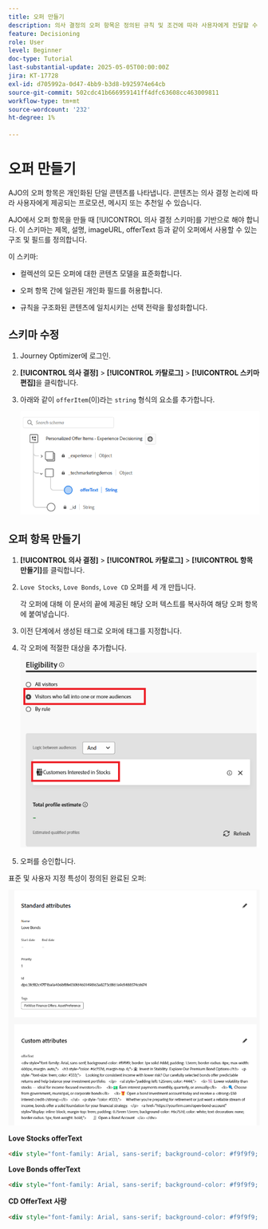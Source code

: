 ```yaml
---
title: 오퍼 만들기
description: 의사 결정의 오퍼 항목은 정의된 규칙 및 조건에 따라 사용자에게 전달할 수 있는 메시지, 이미지, 프로모션 또는 추천과 같은 개인화된 단일 콘텐츠 조각을 나타냅니다.
feature: Decisioning
role: User
level: Beginner
doc-type: Tutorial
last-substantial-update: 2025-05-05T00:00:00Z
jira: KT-17728
exl-id: d705992a-0d47-4bb9-b3d8-b925974e64cb
source-git-commit: 502cdc41b666959141ff4dfc63608cc463009811
workflow-type: tm+mt
source-wordcount: '232'
ht-degree: 1%

---
```


# 오퍼 만들기

AJO의 오퍼 항목은 개인화된 단일 콘텐츠를 나타냅니다. 콘텐츠는 의사 결정 논리에 따라 사용자에게 제공되는 프로모션, 메시지 또는 추천일 수 있습니다.

AJO에서 오퍼 항목을 만들 때 [!UICONTROL 의사 결정 스키마]를 기반으로 해야 합니다. 이 스키마는 제목, 설명, imageURL, offerText 등과 같이 오퍼에서 사용할 수 있는 구조 및 필드를 정의합니다.

이 스키마:

* 컬렉션의 모든 오퍼에 대한 콘텐츠 모델을 표준화합니다.

* 오퍼 항목 간에 일관된 개인화 필드를 허용합니다.

* 규칙을 구조화된 콘텐츠에 일치시키는 선택 전략을 활성화합니다.

## 스키마 수정

1. Journey Optimizer에 로그인.
1. **[!UICONTROL 의사 결정]** > **[!UICONTROL 카탈로그]** > **[!UICONTROL 스키마 편집]**&#x200B;을 클릭합니다.
1. 아래와 같이 `offerItem`(이)라는 `string` 형식의 요소를 추가합니다.

   ![의사 결정-스키마](assets/offer-schema.png)

## 오퍼 항목 만들기

1. **[!UICONTROL 의사 결정]** > **[!UICONTROL 카탈로그]** > **[!UICONTROL 항목 만들기]**&#x200B;를 클릭합니다.

1. `Love Stocks`, `Love Bonds`, `Love CD` 오퍼를 세 개 만듭니다.

   각 오퍼에 대해 이 문서의 끝에 제공된 해당 오퍼 텍스트를 복사하여 해당 오퍼 항목에 붙여넣습니다.

1. 이전 단계에서 생성된 태그로 오퍼에 태그를 지정합니다.
1. 각 오퍼에 적절한 대상을 추가합니다.
   ![오퍼 자격](assets/offer-eligibility.png)
1. 오퍼를 승인합니다.

표준 및 사용자 지정 특성이 정의된 완료된 오퍼:

![주식에 대한 추천](assets/love-bonds.png)

**Love Stocks offerText**

```html
<div style="font-family: Arial, sans-serif; background-color: #f9f9f9; border: 1px solid #ddd; padding: 1.5rem; border-radius: 8px; max-width: 600px; margin: auto;">   <h3 style="color: #1a73e8; margin-top: 0;">📈 Open a Stock Trading Account & Get $100 in Bonus Stock</h3>   <p style="font-size: 1rem; color: #333;">     Ready to start building your portfolio? Open a new stock trading account with us and receive a      <strong>$100 bonus in stock</strong> — on us.   </p>   <ul style="padding-left: 1.25rem; color: #444;">     <li>🧾 No account minimums — start investing with as little as $1</li>     <li>📉 $0 commissions on online stock trades</li>     <li>📊 Access to powerful trading tools and real-time analytics</li>     <li>🎓 Free educational resources to help you invest confidently</li>   </ul>   <p style="color: #333;">     It's never been easier to start trading. Join thousands of investors who trust us to help them grow their wealth.   </p>   <a href="https://yourbrokerage.com/open-account"      style="display: inline-block; margin-top: 1rem; padding: 0.75rem 1.5rem; background-color: #1a73e8; color: white; text-decoration: none; border-radius: 5px; font-weight: bold;">      🚀 Open Your Account Today   </a> </div>
```

**Love Bonds offerText**

```html
<div style="font-family: Arial, sans-serif; background-color: #f9f9f9; border: 1px solid #ddd; padding: 1.5rem; border-radius: 8px; max-width: 600px; margin: auto;">   <h3 style="color: #6c757d; margin-top: 0;">🏦 Invest in Stability: Explore Our Premium Bond Options</h3>   <p style="font-size: 1rem; color: #333;">     Looking for consistent income with lower risk? Our carefully selected bonds offer predictable returns and help balance your investment portfolio.   </p>   <ul style="padding-left: 1.25rem; color: #444;">     <li>📉 Lower volatility than stocks — ideal for income-focused investors</li>     <li>💵 Earn interest payments monthly, quarterly, or annually</li>     <li>🔍 Choose from government, municipal, or corporate bonds</li>     <li>🎁 Open a bond investment account today and receive a <strong>$50 interest credit</strong></li>   </ul>   <p style="color: #333;">     Whether you're preparing for retirement or just want a reliable stream of income, bonds offer a solid foundation for your financial strategy.   </p>   <a href="https://yourfirm.com/open-bond-account"      style="display: inline-block; margin-top: 1rem; padding: 0.75rem 1.5rem; background-color: #6c757d; color: white; text-decoration: none; border-radius: 5px; font-weight: bold;">      🧾 Open a Bond Account   </a> </div>
```

**CD OfferText 사랑**

```html
<div style="font-family: Arial, sans-serif; background-color: #f9f9f9; border: 1px solid #ddd; padding: 1.5rem; border-radius: 8px; max-width: 600px; margin: auto;">   <h3 style="color: #28a745; margin-top: 0;">💰 Lock in a 5.25% APY — Open Your CD Account Today</h3>   <p style="font-size: 1rem; color: #333;">     Secure your savings with a high-yield Certificate of Deposit. For a limited time, enjoy a      <strong>guaranteed 5.25% annual percentage yield (APY)</strong> on 12-month CDs.   </p>   <ul style="padding-left: 1.25rem; color: #444;">     <li>🔒 Guaranteed returns with FDIC insurance</li>     <li>📈 Lock in today's high rates before they change</li>     <li>💼 Flexible terms from 6 to 24 months</li>     <li>🎁 Open with just $500 and get a $50 bonus</li>   </ul>   <p style="color: #333;">     Whether you're saving for a short-term goal or building a conservative income strategy, our CDs offer peace of mind and predictable growth.   </p>   <a href="https://yourbank.com/open-cd"      style="display: inline-block; margin-top: 1rem; padding: 0.75rem 1.5rem; background-color: #28a745; color: white; text-decoration: none; border-radius: 5px; font-weight: bold;">      💼 Open a CD Account   </a> </div>
```

